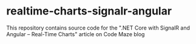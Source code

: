 # realtime-charts-signalr-angular
This repository contains source code for the ".NET Core with SignalR and Angular – Real-Time Charts" article on Code Maze blog

